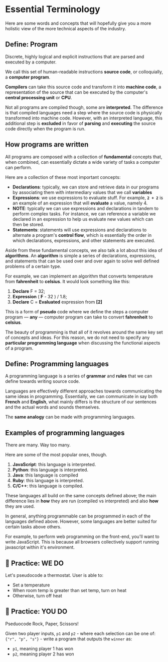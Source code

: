 <!---
{"next": "Topics/basic_data_types.md","title": "Essential Terminology"}
-->

# Essential Terminology

Here are some words and concepts that will hopefully give you a more holistic view of the more technical aspects of the industry. 

## Define: Program

Discrete, highly logical and explicit instructions that are parsed and executed by a computer.

We call this set of human-readable instructions **source code**, or colloquially, a **computer program**.

**Compilers** can take this source code and transform it into **machine code**, a representation of the source that can be executed by the computer's **central processing unit** or **CPU**. 

Not all programs are compiled though, some are **interpreted**. The difference is that compiled languages need a step where the source code is physically transformed into machine code. However, with an interpreted language, this additional step is **excluded** in favor of **parsing** and **executing** the source code directly when the program is run.

## How programs are written

All programs are composed with a collection of **fundamental** concepts that, when combined, can essentially dictate a wide variety of tasks a computer can perform.

Here are a collection of these most important concepts:

* **Declarations**: typically, we can store and retrieve data in our programs by associating them with intermediary values that we call **variables**
* **Expressions**: we use expressions to evaluate stuff. For example, **`2 + 2`** is an example of an expression that will **evaluate** a value, namely 4. 
* **NOTE**: typically we can use expressions and declarations in tandem to perform complex tasks. For instance, we can reference a variable we declared in an expression to help us evaluate new values which can then be stored.
* **Statements**: statements will use expressions and declarations to alternate a program's **control flow**, which is essentially the order in which declarations, expressions, and other statements are executed.

Aside from these fundamental concepts, we also talk a lot about this idea of **algorithms**. An **algorithm** is simple a series of declarations, expressions, and statements that can be used over and over again to solve well defined problems of a certain type.

For example, we can implement an algorithm that converts temperature from **fahrenheit** to **celsius**. It would look something like this:

1. **Declare** F = 32;
2. **Expression** ( **F** - 32 ) / 1.8;
3. **Declare** C = **Evaluated** expression from **[2]**

This is a form of **pseudo** code where we define the steps a computer program &mdash; **any** &mdash; computer program can take to convert **fahrenheit** to **celsius**.

The beauty of programming is that all of it revolves around the same key set of concepts and ideas. For this reason, we do not need to specify any **particular programming language** when discussing the functional aspects of a program.

## Define: Programming languages

A programming language is a series of **grammar** and **rules** that we can define towards writing source code.

Languages are effectively different approaches towards communicating the same ideas in programming. Essentially, we can communicate in say both **French** and **English**, what mainly differs is the structure of our sentences and the actual words and sounds themselves.

The **same analogy** can be made with programming languages.

## Examples of programming languages

There are many. Way too many. 

Here are some of the most popular ones, though.

1. **JavaScript**: this language is interpreted.
2. **Python**: this language is interpreted.
3. **Java**: this language is compiled
4. **Ruby**: this language is interpreted.
5. **C/C++**: this language is compiled.

These languages all build on the same concepts defined above; the main difference lies in **how** they are run (compiled vs interpreted) and also **how** they are used. 

In general, anything programmable can be programmed in each of the languages defined above. However, some languages are better suited for certain tasks above others. 

For example, to perform web programming on the front-end, you'll want to write JavaScript. This is because all browsers collectively support running javascript within it's environment. 

## 🚗 Practice: WE DO

Let's pseudocode a thermostat. User is able to:

* Set a temperature
* When room temp is greater than set temp, turn on heat
* Otherwise, turn off heat

## 🚗 Practice: YOU DO

Pseduocode Rock, Paper, Scissors!

Given two player inputs, `p1` and `p2` - where each selection can be one of: `{"r", "p", "s"}` - write a program that outputs the `winner` as: 

* `p1`, meaning player 1 has won
* `p2`, meaning player 2 has won


